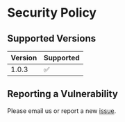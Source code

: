 # Security Policy

## Supported Versions

| Version | Supported          |
| ------- | ------------------ |
| 1.0.3   | :white_check_mark: |

## Reporting a Vulnerability

Please email us or report a new [issue](https://github.com/Cyggnus/ShuffleGenie/security/advisories/new).
